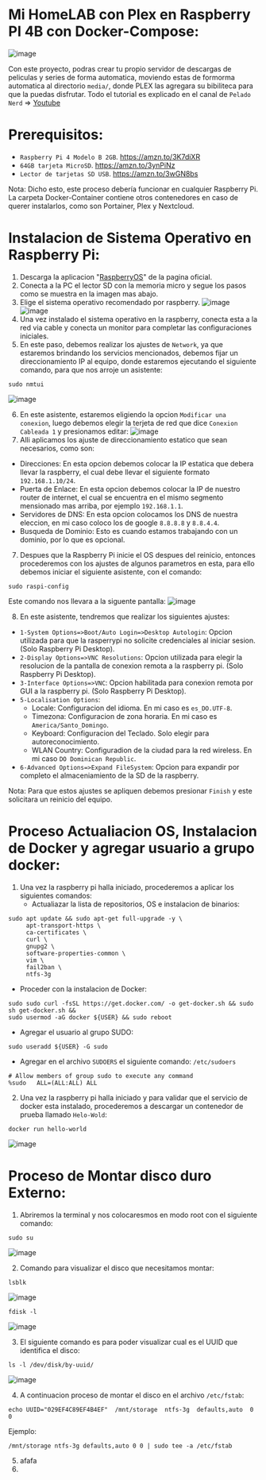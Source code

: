 # Mi HomeLAB con Plex en Raspberry PI 4B con Docker-Compose:
![image](https://github.com/TecnologyCASM/MiHomeLAB-CASM/assets/107158068/1cf71482-f40d-4716-ba3c-0023a0ddce0c)

Con este proyecto, podras crear tu propio servidor de descargas de peliculas y series de forma automatica, moviendo estas de formorma automatica al directorio `media/`, donde PLEX las agregara su bibiliteca para que la puedas disfrutar. Todo el tutorial es explicado en el canal de `Pelado Nerd` => [Youtube](https://www.youtube.com/playlist?list=PLqRCtm0kbeHCEoCM8TR3VLQdoyR2W1_wv)

# Prerequisitos:
* `Raspberry Pi 4 Modelo B 2GB`. https://amzn.to/3K7diXR
* `64GB tarjeta MicroSD`. https://amzn.to/3ynPiNz
* `Lector de tarjetas SD USB`. https://amzn.to/3wGN8bs
  
Nota: Dicho esto, este proceso debería funcionar en cualquier Raspberry Pi. La carpeta Docker-Container contiene otros contenedores en caso de querer instalarlos, como son Portainer, Plex y Nextcloud.

# Instalacion de Sistema Operativo en Raspberry Pi:
1) Descarga la aplicacion "[RaspberryOS](https://www.raspberrypi.com/software/)" de la pagina oficial.
2) Conecta a la PC el lector SD con la memoria micro y segue los pasos como se muestra en la imagen mas abajo.
3) Elige el sistema operativo recomendado por raspberry.
![image](https://github.com/TecnologyCASM/PiHoleUnbound/assets/107158068/4173438b-eca6-497a-85d0-ec96bf698629)
![image](https://github.com/TecnologyCASM/PiHoleUnbound/assets/107158068/3a84ef2b-4204-4585-a62f-6c5adf6b9236)
4) Una vez instalado el sistema operativo en la raspberry, conecta esta a la red via cable y conecta un monitor para completar las configuraciones iniciales.
5) En este paso, debemos realizar los ajustes de `Network`, ya que estaremos brindando los servicios mencionados, debemos fijar un direccionamiento IP al equipo, donde estaremos ejecutando el siguiente comando, para que nos arroje un asistente:
```shell
sudo nmtui
```
![image](https://github.com/TecnologyCASM/PiHoleUnbound-WG/assets/107158068/35b590d2-8eab-44af-9d5b-ab48f9270ff5)

6) En este asistente, estaremos eligiendo la opcion `Modificar una conexion`, luego debemos elegir la terjeta de red que dice `Conexion Cableada 1` y presionamos editar:
![image](https://github.com/TecnologyCASM/PiHoleUnbound-WG/assets/107158068/cc2a65fd-be60-46c5-9aec-0b39bc97c184)
10) Alli aplicamos los ajuste de direccionamiento estatico que sean necesarios, como son:
  * Direcciones: En esta opcion debemos colocar la IP estatica que debera llevar la raspberry, el cual debe llevar el siguiente formato `192.168.1.10/24`.
  * Puerta de Enlace: En esta opcion debemos colocar la IP de nuestro router de internet, el cual se encuentra en el mismo segmento mensionado mas arriba, por ejemplo `192.168.1.1`.
  * Servidores de DNS: En esta opcion colocamos los DNS de nuestra eleccion, en mi caso coloco los de google `8.8.8.8` y `8.8.4.4`.
  * Busqueda de Dominio: Esto es cuando estamos trabajando con un dominio, por lo que es opcional.
7) Despues que la Raspberry Pi inicie el OS despues del reinicio, entonces procederemos con los ajustes de algunos parametros en esta, para ello debemos iniciar el siguiente asistente, con el comando:
```shell
sudo raspi-config
```
Este comando nos llevara a la siguente pantalla:
![image](https://github.com/TecnologyCASM/PiHoleUnbound-WG/assets/107158068/c138d6d4-2f87-4468-bd1f-2c13102bac31)

8) En este asistente, tendremos que realizar los siguientes ajustes:
  *  `1-System Options=>Boot/Auto Login=>Desktop Autologin`: Opcion utilizada para que la rasperrypi no solicite credenciales al iniciar sesion. (Solo Raspberry Pi Desktop).
  *  `2-Display Options=>VNC Resolutions`: Opcion utilizada para elegir la resolucion de la pantalla de conexion remota a la raspberry pi. (Solo Raspberry Pi Desktop). 
  *  `3-Interface Options=>VNC`: Opcion habilitada para conexion remota por GUI a la raspberry pi. (Solo Raspberry Pi Desktop).
  *  `5-Localisation Options`:
      - Locale: Configuracion del idioma. En mi caso es `es_DO.UTF-8`.
      - Timezona: Configuracion de zona horaria. En mi caso es `America/Santo_Domingo`.
      - Keyboard: Configuracion del Teclado. Solo elegir para autoreconocimiento.
      - WLAN Country: Configuradion de la ciudad para la red wireless. En mi caso `DO Dominican Republic`.
  *  `6-Advanced Options=>Expand FileSystem`: Opcion para expandir por completo el almaceniamiento de la SD de la raspberry.

 Nota: Para que estos ajustes se apliquen debemos presionar `Finish` y este solicitara un reinicio del equipo.
 
# Proceso Actualiacion OS, Instalacion de Docker y agregar usuario a grupo docker: 
1) Una vez la raspberry pi halla iniciado, procederemos a aplicar los siguientes comandos:
   - Actualiazar la lista de repositorios, OS e instalacion de binarios:
```shell
sudo apt update && sudo apt-get full-upgrade -y \
     apt-transport-https \
     ca-certificates \
     curl \
     gnupg2 \
     software-properties-common \
     vim \
     fail2ban \
     ntfs-3g
```
   - Proceder con la instalacion de Docker:
```shell
sudo sudo curl -fsSL https://get.docker.com/ -o get-docker.sh && sudo sh get-docker.sh &&
sudo usermod -aG docker ${USER} && sudo reboot
```
   - Agregar el usuario al grupo SUDO:
```shell
sudo useradd ${USER} -G sudo
```
   - Agregar en el archivo `SUDOERS` el siguiente comando: `/etc/sudoers`
```shell
# Allow members of group sudo to execute any command
%sudo   ALL=(ALL:ALL) ALL
```
2) Una vez la raspberry pi halla iniciado y para validar que el servicio de docker esta instalado, procederemos a descargar un contenedor de prueba llamado `Helo-Wold`:
```shell
docker run hello-world
```
![image](https://github.com/TecnologyCASM/PiHoleUnbound-WG/assets/107158068/58f35f2b-9c35-4381-8186-8f37298e170a)

# Proceso de Montar disco duro Externo:
1) Abriremos la terminal y nos colocaresmos en modo root con el siguiente comando:
```shell
sudo su
```
![image](https://github.com/TecnologyCASM/MiHomeLAB-CASM/assets/107158068/09e483c7-5a33-4f33-8b27-3e6d828273b0)

2) Comando para visualizar el disco que necesitamos montar:
```shell
lsblk
```
![image](https://github.com/TecnologyCASM/MiHomeLAB-CASM/assets/107158068/117d28ef-6b14-4a0f-be62-867266c70da2)

```shell
fdisk -l
```
![image](https://github.com/TecnologyCASM/MiHomeLAB-CASM/assets/107158068/26ed80dd-72c5-47fb-bf34-3a911eef2b1d)

3) El siguiente comando es para poder visualizar cual es el UUID que identifica el disco:
```shell
ls -l /dev/disk/by-uuid/
```
![image](https://github.com/TecnologyCASM/MiHomeLAB-CASM/assets/107158068/94a31d18-0fd6-480b-82c8-35bbb14e5e86)

4) A continuacion proceso de montar el disco en el archivo `/etc/fstab`:
```shell
echo UUID="029EF4C89EF4B4EF"  /mnt/storage  ntfs-3g  defaults,auto  0  0 
```
Ejemplo: 
```shell
/mnt/storage ntfs-3g defaults,auto 0 0 | sudo tee -a /etc/fstab
```

5) afafa
6) 

